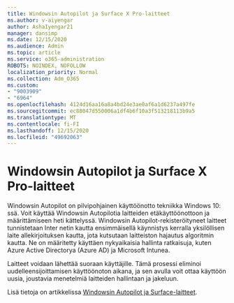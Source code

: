 ```yaml
---
title: Windowsin Autopilot ja Surface X Pro-laitteet
ms.author: v-aiyengar
author: AshaIyengar21
manager: dansimp
ms.date: 12/15/2020
ms.audience: Admin
ms.topic: article
ms.service: o365-administration
ROBOTS: NOINDEX, NOFOLLOW
localization_priority: Normal
ms.collection: Adm_O365
ms.custom:
- "9003909"
- "6964"
ms.openlocfilehash: 4124d16aa16a8a4bd24e3ae0af6a1d6237a497fe
ms.sourcegitcommit: ec88047d550006a1df4b6f10a3f513218113b9a5
ms.translationtype: MT
ms.contentlocale: fi-FI
ms.lasthandoff: 12/15/2020
ms.locfileid: "49692063"
---
```

# <a name="windows-autopilot-and-surface-x-pro-devices"></a>Windowsin Autopilot ja Surface X Pro-laitteet

Windowsin Autopilot on pilvipohjainen käyttöönotto tekniikka Windows 10: ssä. Voit käyttää Windowsin Autopilotia laitteiden etäkäyttöönottoon ja määrittämiseen heti kättelyssä. Windowsin Autopilot-rekisteröityneet laitteet tunnistetaan Inter netin kautta ensimmäisellä käynnistys kerralla yksilöllisen laite allekirjoituksen kautta, jota kutsutaan laitteiston hajautus algoritmin kautta. Ne on määritetty käyttäen nykyaikaisia hallinta ratkaisuja, kuten Azure Active Directorya (Azure AD) ja Microsoft Intunea.

Laitteet voidaan lähettää suoraan käyttäjille. Tämä prosessi eliminoi uudelleensijoittamisen käyttöönoton aikana, ja sen avulla voit ottaa käyttöön uusia, joustavia menetelmiä laitteiden hallintaan ja jakeluun.

Lisä tietoja on artikkelissa [Windowsin Autopilot ja Surface-laitteet](https://go.microsoft.com/fwlink/?linkid=2135712).
